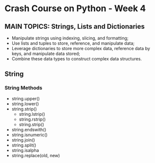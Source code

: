 # Crash Course on Python - Week 4
## MAIN TOPICS: Strings, Lists and Dictionaries
- Manipulate strings using indexing, slicing, and formatting;
- Use lists and tuples to store, reference, and manipulate data;
- Leverage dictionaries to store more complex data, reference data by keys, and manipulate data stored;
- Combine these data types to construct complex data structures.

## String
### String Methods
- string.upper()
- string.lower()
- string.strip()
  - string.lstrip()
  - string.rstrip()
  - string.strip() 
- string.endswith()
- string.isnumeric()
- string.join()
- string.split()
- string.isalpha
- string.replace(old, new)

